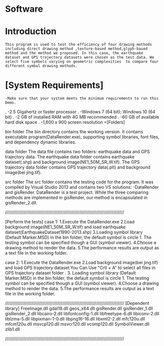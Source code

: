 # Software
Introduction
===
	This program is used to test the efficiency of four drawing methods including direct drawing method ,texture-based method,glyph-based method and the method we proposed. In this case, the earthquake dataset and GPS trajectory datasets were chosen as the test data. We select five symbols varying on geometric complexities  to compare four different symbol drawing methods.

[System Requirements]
===
	-Make sure that your system meets the minimum requirements to run this Demo.
.	-2.5 Gigahertz or faster processor
.	-Windows 7 (64 bit);  Windows 10 (64 bit)
.	-2 GB of installed RAM with 4G MB recommended
.	-60 GB of available hard disk space
.	-1,600 x 900 screen resolution
=[Folders]

bin folder
	The bin directory contains the working version. 
	It contains executable program(DataRender.exe), supporting symbol libraries, font files, and dependency dynamic libraries.
	
data folder
	The data file contains two folders: earthquake data and GPS trajectory data.
	The earthquake data folder contains earthquake dataset(.shp) and background image(NE1_50M_SR_W.tif).
	The GPS trajectory data folder contains GPS trajectory data(.plt) and background image(bei jing.tif).

src folder
	The src folder contains the testing code for the program. It was compiled by Visual Studio 2013 and contains two VS solutions: -DataRender and gisRender.
	DataRender is a test project. While the three comparing methods are implemented in gisRender, our method is encapsulated in gisRender_2.dll.
	
/////////////////////////////////////////////////////////////////////////////

[Perform the tests]
case 1:
	1.Execute the DataRender.exe
	2.Load background image(NE1_50M_SR_W.tif) and load earthquake dataset(EarthquakeDataset1990-2013.shp)
	3.Loading symbol library (Default Marker.MSD) in the bin folder, the default symbol is circle 1. The testing symbol can be specified though a GUI (symbol viewer). 
	4.Choose a drawing method to render the data.
	5.The performance results are output as a text file in the working folder.

case 2:
	1.Execute the DataRender.exe
	2.Load background image(bei jing.tif) and load GPS trajectory dataset.You Can Use "Crtl + A" to select all files in GPS trajectory dataset folder .
	3. Loading symbol library (Default Marker.MSD) in the bin folder, the default symbol is circle 1. The testing symbol can be specified though a GUI (symbol viewer). 
	4.Choose a drawing method to render the data.
	5.The performance results are output as a text file in the working folder.
	
/////////////////////////////////////////////////////////////////////////////
[Dependent library]
FreeImage.dll
gdal18.dll
geos_x64.dll
gisRender.dll
gisRender_1.dll
gisRender_2.dll
libcairo-2.dll
libfontconfig-1.dll
libfreetype-6.dll
libiconv-2.dll
liblzma-5.dll
libpixman-1-0.dll
libpng16-16.dll
libxml2-2.dll
mfc120u.dll
mfcm120u.dll
msvcp120.dll
msvcr120.dll
vcomp120.dll
SymbolViewer.dll
zlib1.dll

/////////////////////////////////////////////////////////////////////////////
  
